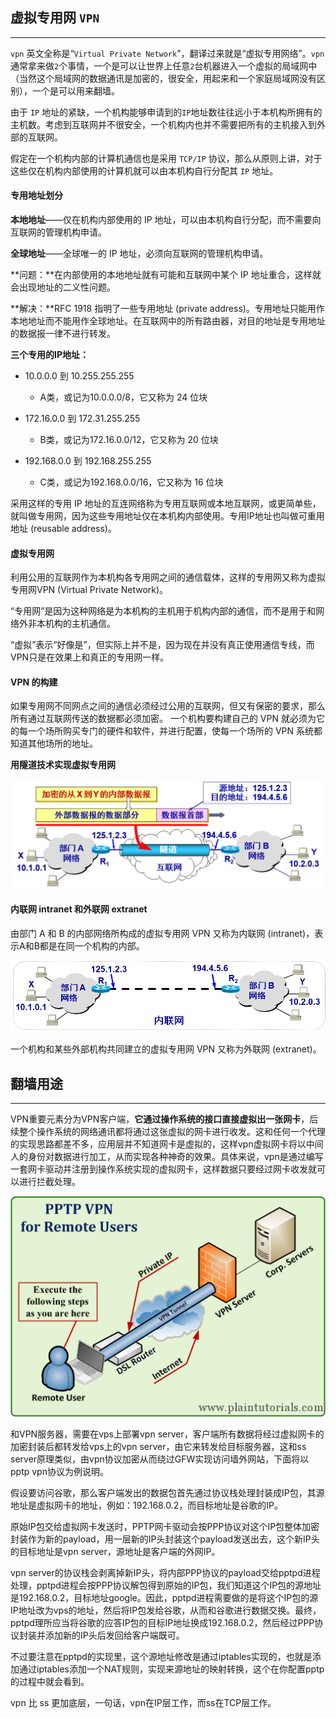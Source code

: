 ## 虚拟专用网 `VPN`

-------

`vpn` 英文全称是“`Virtual Private Network`”，翻译过来就是“虚拟专用网络”。`vpn`通常拿来做`2`个事情，一个是可以让世界上任意`2`台机器进入一个虚拟的局域网中（当然这个局域网的数据通讯是加密的，很安全，用起来和一个家庭局域网没有区别），一个是可以用来翻墙。

由于 `IP` 地址的紧缺，一个机构能够申请到的`IP`地址数往往远小于本机构所拥有的主机数。考虑到互联网并不很安全，一个机构内也并不需要把所有的主机接入到外部的互联网。

假定在一个机构内部的计算机通信也是采用 `TCP/IP` 协议，那么从原则上讲，对于这些仅在机构内部使用的计算机就可以由本机构自行分配其 `IP` 地址。

#### 专用地址划分

**本地地址**——仅在机构内部使用的 IP 地址，可以由本机构自行分配，而不需要向互联网的管理机构申请。

**全球地址**——全球唯一的 IP 地址，必须向互联网的管理机构申请。 

**问题：**在内部使用的本地地址就有可能和互联网中某个 IP 地址重合，这样就会出现地址的二义性问题。

**解决：**RFC 1918 指明了一些专用地址 (private address)。专用地址只能用作本地地址而不能用作全球地址。在互联网中的所有路由器，对目的地址是专用地址的数据报一律不进行转发。

**三个专用的IP地址：**

- 10.0.0.0 到 10.255.255.255
  - A类，或记为10.0.0.0/8，它又称为 24 位块

- 172.16.0.0 到 172.31.255.255
  - B类，或记为172.16.0.0/12，它又称为 20 位块

- 192.168.0.0 到 192.168.255.255
  - C类，或记为192.168.0.0/16，它又称为 16 位块

采用这样的专用 IP 地址的互连网络称为专用互联网或本地互联网，或更简单些，就叫做专用网，因为这些专用地址仅在本机构内部使用。专用IP地址也叫做可重用地址 (reusable address)。

#### 虚拟专用网

利用公用的互联网作为本机构各专用网之间的通信载体，这样的专用网又称为虚拟专用网VPN (Virtual Private Network)。

“专用网”是因为这种网络是为本机构的主机用于机构内部的通信，而不是用于和网络外非本机构的主机通信。

“虚拟”表示“好像是”，但实际上并不是，因为现在并没有真正使用通信专线，而VPN只是在效果上和真正的专用网一样。

#### VPN 的构建

如果专用网不同网点之间的通信必须经过公用的互联网，但又有保密的要求，那么所有通过互联网传送的数据都必须加密。
一个机构要构建自己的 VPN 就必须为它的每一个场所购买专门的硬件和软件，并进行配置，使每一个场所的 VPN 系统都知道其他场所的地址。

**用隧道技术实现虚拟专用网** 

![image-20200518090908891](assets/image-20200518090908891.png)

#### 内联网 intranet 和外联网 extranet

由部门 A 和 B 的内部网络所构成的虚拟专用网 VPN 又称为内联网 (intranet)，表示A和B都是在同一个机构的内部。

![image-20200518091103250](assets/image-20200518091103250.png)

一个机构和某些外部机构共同建立的虚拟专用网 VPN 又称为外联网 (extranet)。  

## 翻墙用途

------

VPN重要元素分为VPN客户端，**它通过操作系统的接口直接虚拟出一张网卡**，后续整个操作系统的网络通讯都将通过这张虚拟的网卡进行收发。这和任何一个代理的实现思路都差不多，应用层并不知道网卡是虚拟的，这样vpn虚拟网卡将以中间人的身份对数据进行加工，从而实现各种神奇的效果。具体来说，vpn是通过编写一套网卡驱动并注册到操作系统实现的虚拟网卡，这样数据只要经过网卡收发就可以进行拦截处理。

![baiviet000181](assets/baiviet000181.png)

和VPN服务器，需要在vps上部署vpn server，客户端所有数据将经过虚拟网卡的加密封装后都转发给vps上的vpn server，由它来转发给目标服务器，这和ss server原理类似，由vpn协议加密从而绕过GFW实现访问墙外网站，下面将以pptp vpn协议为例说明。

假设要访问谷歌，那么客户端发出的数据包首先通过协议栈处理封装成IP包，其源地址是虚拟网卡的地址，例如：192.168.0.2，而目标地址是谷歌的IP。

原始IP包交给虚拟网卡发送时，PPTP网卡驱动会按PPP协议对这个IP包整体加密封装作为新的payload，用一层新的IP头封装这个payload发送出去，这个新IP头的目标地址是vpn server，源地址是客户端的外网IP。

vpn server的协议栈会剥离掉新IP头，将内部PPP协议的payload交给pptpd进程处理，pptpd进程会按PPP协议解包得到原始的IP包，我们知道这个IP包的源地址是192.168.0.2，目标地址google。因此，pptpd进程需要做的是将这个IP包的源IP地址改为vps的地址，然后将IP包发给谷歌，从而和谷歌进行数据交换。最终，pptpd理所应当将谷歌的应答IP包的目标IP地址换成192.168.0.2，然后经过PPP协议封装并添加新的IP头后发回给客户端既可。

不过要注意在pptpd的实现里，这个源地址修改是通过iptables实现的，也就是添加通过iptables添加一个NAT规则，实现来源地址的映射转换，这个在你配置pptp的过程中就会看到。

vpn 比 ss 更加底层，一句话，vpn在IP层工作，而ss在TCP层工作。